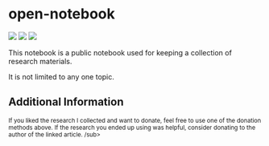 open-notebook
===============
![](https://img.shields.io/github/license/mashape/apistatus.svg)
[![](https://img.shields.io/badge/donate-patreon-orange.svg)](https://www.patreon.com/bePatron?c=954360)
[![](https://img.shields.io/badge/donate-paypal-blue.svg)](https://paypal.me/TSedlar)

This notebook is a public notebook used for keeping a collection of research materials.

It is not limited to any one topic.

Additional Information
------------

<sub>
If you liked the research I collected and want to donate, feel free to use one of the donation methods above.
</sub>

<sub>
If the research you ended up using was helpful, consider donating to the author of the linked article.
/sub>
